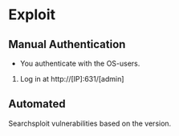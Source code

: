 # Exploit

## Manual Authentication
- You authenticate with the OS-users. 
1. Log in at http://[IP]:631/[admin]

## Automated
Searchsploit vulnerabilities based on the version.
